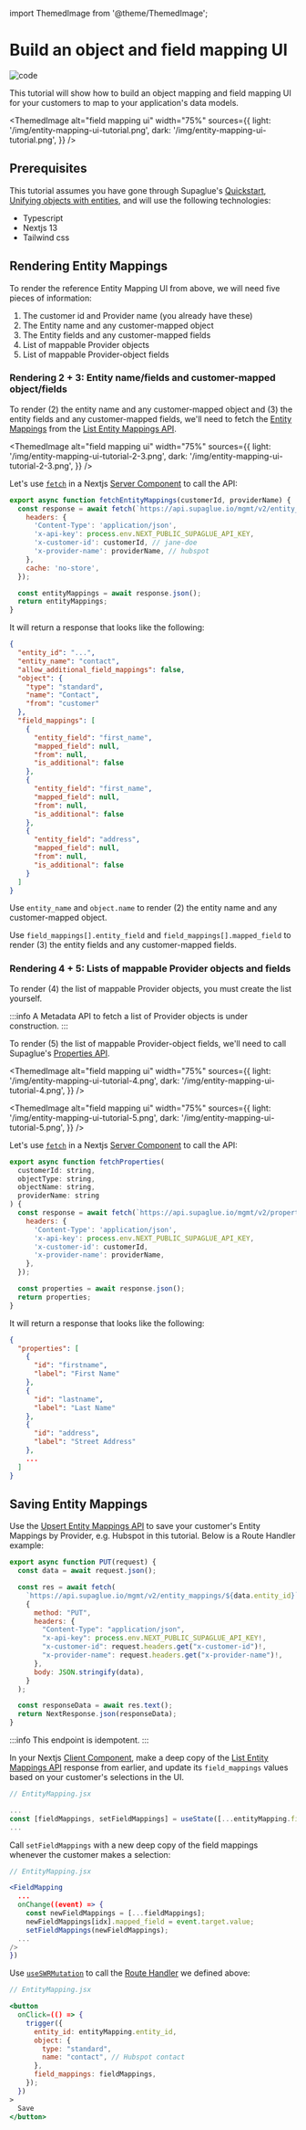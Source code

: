 import ThemedImage from '@theme/ThemedImage';

# Build an object and field mapping UI

![code](https://img.shields.io/badge/Code%20Tutorial-0000a5)

This tutorial will show how to build an object mapping and field mapping UI for your customers to map to your application's data models.

<ThemedImage
alt="field mapping ui"
width="75%"
sources={{
    light: '/img/entity-mapping-ui-tutorial.png',
    dark: '/img/entity-mapping-ui-tutorial.png',
  }}
/>

## Prerequisites

This tutorial assumes you have gone through Supaglue's [Quickstart](../quickstart), [Unifying objects with entities](./unify-objects-with-entities), and will use the following technologies:

- Typescript
- Nextjs 13
- Tailwind css

## Rendering Entity Mappings

To render the reference Entity Mapping UI from above, we will need five pieces of information:

1. The customer id and Provider name (you already have these)
1. The Entity name and any customer-mapped object
1. The Entity fields and any customer-mapped fields
1. List of mappable Provider objects
1. List of mappable Provider-object fields

### Rendering 2 + 3: Entity name/fields and customer-mapped object/fields

To render (2) the entity name and any customer-mapped object and (3) the entity fields and any customer-mapped fields, we'll need to fetch the [Entity Mappings](../platform/entities/overview#entity-mapping) from the [List Entity Mappings API](../api/v2/mgmt/list-entity-mappings).

<ThemedImage
alt="field mapping ui"
width="75%"
sources={{
    light: '/img/entity-mapping-ui-tutorial-2-3.png',
    dark: '/img/entity-mapping-ui-tutorial-2-3.png',
  }}
/>

Let's use [`fetch`](https://developer.mozilla.org/en-US/docs/Web/API/Fetch_API) in a Nextjs [Server Component](https://nextjs.org/docs/getting-started/react-essentials#server-components) to call the API:

```jsx
export async function fetchEntityMappings(customerId, providerName) {
  const response = await fetch(`https://api.supaglue.io/mgmt/v2/entity_mappings`, {
    headers: {
      'Content-Type': 'application/json',
      'x-api-key': process.env.NEXT_PUBLIC_SUPAGLUE_API_KEY,
      'x-customer-id': customerId, // jane-doe
      'x-provider-name': providerName, // hubspot
    },
    cache: 'no-store',
  });

  const entityMappings = await response.json();
  return entityMappings;
}
```

It will return a response that looks like the following:

```json
{
  "entity_id": "...",
  "entity_name": "contact",
  "allow_additional_field_mappings": false,
  "object": {
    "type": "standard",
    "name": "Contact",
    "from": "customer"
  },
  "field_mappings": [
    {
      "entity_field": "first_name",
      "mapped_field": null,
      "from": null,
      "is_additional": false
    },
    {
      "entity_field": "first_name",
      "mapped_field": null,
      "from": null,
      "is_additional": false
    },
    {
      "entity_field": "address",
      "mapped_field": null,
      "from": null,
      "is_additional": false
    }
  ]
}
```

Use `entity_name` and `object.name` to render (2) the entity name and any customer-mapped object.

Use `field_mappings[].entity_field` and `field_mappings[].mapped_field` to render (3) the entity fields and any customer-mapped fields.

### Rendering 4 + 5: Lists of mappable Provider objects and fields

To render (4) the list of mappable Provider objects, you must create the list yourself.

:::info
A Metadata API to fetch a list of Provider objects is under construction.
:::

To render (5) the list of mappable Provider-object fields, we'll need to call Supaglue's [Properties API](../api/v2/mgmt/list-properties).

<ThemedImage
alt="field mapping ui"
width="75%"
sources={{
    light: '/img/entity-mapping-ui-tutorial-4.png',
    dark: '/img/entity-mapping-ui-tutorial-4.png',
  }}
/>

<ThemedImage
alt="field mapping ui"
width="75%"
sources={{
    light: '/img/entity-mapping-ui-tutorial-5.png',
    dark: '/img/entity-mapping-ui-tutorial-5.png',
  }}
/>

Let's use [`fetch`](https://developer.mozilla.org/en-US/docs/Web/API/Fetch_API) in a Nextjs [Server Component](https://nextjs.org/docs/getting-started/react-essentials#server-components) to call the API:

```jsx
export async function fetchProperties(
  customerId: string,
  objectType: string,
  objectName: string,
  providerName: string
) {
  const response = await fetch(`https://api.supaglue.io/mgmt/v2/properties?type=${objectType}&name=${objectName}`, {
    headers: {
      'Content-Type': 'application/json',
      'x-api-key': process.env.NEXT_PUBLIC_SUPAGLUE_API_KEY,
      'x-customer-id': customerId,
      'x-provider-name': providerName,
    },
  });

  const properties = await response.json();
  return properties;
}
```

It will return a response that looks like the following:

```json
{
  "properties": [
    {
      "id": "firstname",
      "label": "First Name"
    },
    {
      "id": "lastname",
      "label": "Last Name"
    },
    {
      "id": "address",
      "label": "Street Address"
    },
    ...
  ]
}
```

## Saving Entity Mappings

Use the [Upsert Entity Mappings API](../api/v2/mgmt/upsert-entity-mapping) to save your customer's Entity Mappings by Provider, e.g. Hubspot in this tutorial. Below is a Route Handler example:

```js
export async function PUT(request) {
  const data = await request.json();

  const res = await fetch(
    `https://api.supaglue.io/mgmt/v2/entity_mappings/${data.entity_id}`,
    {
      method: "PUT",
      headers: {
        "Content-Type": "application/json",
        "x-api-key": process.env.NEXT_PUBLIC_SUPAGLUE_API_KEY!,
        "x-customer-id": request.headers.get("x-customer-id")!,
        "x-provider-name": request.headers.get("x-provider-name")!,
      },
      body: JSON.stringify(data),
    }
  );

  const responseData = await res.text();
  return NextResponse.json(responseData);
}
```

:::info
This endpoint is idempotent.
:::

In your Nextjs [Client Component](https://nextjs.org/docs/getting-started/react-essentials#client-components), make a deep copy of the [List Entity Mappings API](../api/v2/mgmt/list-entity-mappings) response from earlier, and update its `field_mappings` values based on your customer's selections in the UI.

```jsx
// EntityMapping.jsx

...
const [fieldMappings, setFieldMappings] = useState([...entityMapping.field_mappings]);
...
```

Call `setFieldMappings` with a new deep copy of the field mappings whenever the customer makes a selection:

```jsx
// EntityMapping.jsx

<FieldMapping
  ...
  onChange((event) => {
    const newFieldMappings = [...fieldMappings];
    newFieldMappings[idx].mapped_field = event.target.value;
    setFieldMappings(newFieldMappings);
  ...
/>
})

```

Use [`useSWRMutation`](https://swr.vercel.app/docs/mutation) to call the [Route Handler](https://nextjs.org/docs/app/building-your-application/routing/router-handlers) we defined above:

```jsx
// EntityMapping.jsx

<button
  onClick=(() => {
    trigger({
      entity_id: entityMapping.entity_id,
      object: {
        type: "standard",
        name: "contact", // Hubspot contact
      },
      field_mappings: fieldMappings,
    });
  })
>
  Save
</button>
```
